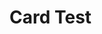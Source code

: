 # Card Test
<CardSection columns={3}>
  <Card
    title='test'
    to="/home"
    text='123sdfasdfdsafasdfasfsdafasdff'/>
  <Card
    title="test2"
    to="/home"
  />
  <Card
    title="test3"
    to="/home"
  />
</CardSection>